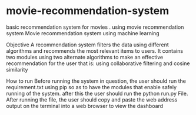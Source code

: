 # movie-recommendation-system
basic recommendation system for movies . using  movie recommendation system
Movie recommendation system using machine learning 

 Objective
A recommendation system filters the data using different algorithms and recommends the most relevant items to users. It contains two modules using two alternate algorithms to make an effective recommendation for the user that is: using collaborative filtering and cosine similarity


 How to run
Before running the system in question, the user should run the requirement.txt using pip so as to have the modules that enable safely running of the system. after this the user should run the python run.py File. After running the file, the user should copy and paste the web address output on the terminal into a web browser to view the dashboard
